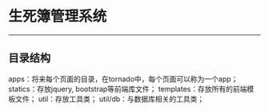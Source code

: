 # 生死簿管理系统
---
## 目录结构
apps：将来每个页面的目录，在tornado中，每个页面可以称为一个app；
statics：存放jquery, bootstrap等前端库文件；
templates：存放所有的前端模板文件；
util：存放工具类；
util/db：与数据库相关的工具类；